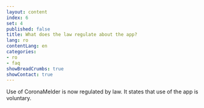 ```yaml
---
layout: content
index: 6
set: 4
published: false
title: What does the law regulate about the app?
lang: ro
contentLang: en
categories:
- ro
- faq
showBreadCrumbs: true
showContact: true
---
```

Use of CoronaMelder is now regulated by law. It states that use of the app is voluntary.
